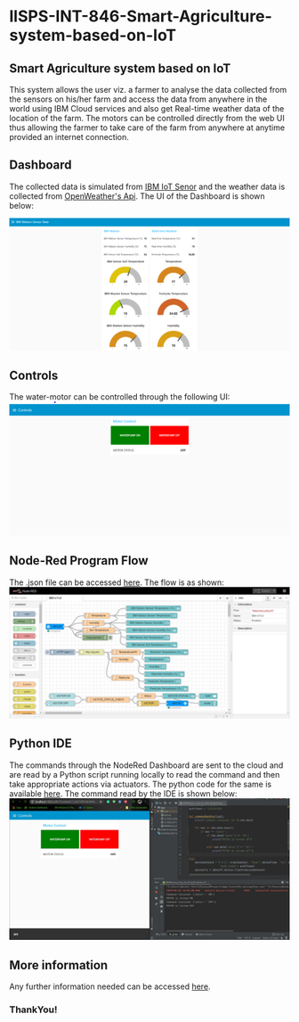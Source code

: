 #                                 llSPS-INT-846-Smart-Agriculture-system-based-on-IoT
## Smart Agriculture system based on IoT

This system allows the user viz. a farmer to analyse the data collected from the sensors on his/her farm and access the data from anywhere in the world using IBM Cloud services and also get Real-time weather data of the location of the farm. The motors can be controlled directly from the web UI thus allowing the farmer to take care of the farm from anywhere at anytime provided an internet connection. 

## Dashboard
The collected data is simulated from [IBM IoT Senor](https://watson-iot-sensor-simulator.mybluemix.net/) and the weather data is collected from [OpenWeather's Api](http://api.openweathermap.org/data/2.5/weather?q=Mumbai&units=metric&appid=577a1cbdcb2a11d51cc74f5f5962791a). The UI of the Dashboard is shown below:

![](https://github.com/SmartPracticeschool/llSPS-INT-846-Smart-Agriculture-system-based-on-IoT/blob/master/Images/Dashboard(tab1).PNG)

## Controls
The water-motor can be controlled through the following UI:
![](https://github.com/SmartPracticeschool/llSPS-INT-846-Smart-Agriculture-system-based-on-IoT/blob/master/Images/Controls(tab2).PNG)

## Node-Red Program Flow
The .json file can be accessed [here](https://github.com/SmartPracticeschool/llSPS-INT-846-Smart-Agriculture-system-based-on-IoT/blob/master/NodeRed_ProjectFlow.json).
The flow is as shown:
![](https://github.com/SmartPracticeschool/llSPS-INT-846-Smart-Agriculture-system-based-on-IoT/blob/master/Images/Flow.PNG)

## Python IDE
The commands through the NodeRed Dashboard are sent to the cloud and are read by a Python script running locally to read the command and then take appropriate actions via actuators. The python code for the same is available [here](https://github.com/SmartPracticeschool/llSPS-INT-846-Smart-Agriculture-system-based-on-IoT/blob/master/IBMWatson_Code_for%20_Data_Reception.py). The command read by the IDE is shown below:
![](https://github.com/SmartPracticeschool/llSPS-INT-846-Smart-Agriculture-system-based-on-IoT/blob/master/Images/PythonIDE.jpg)

## More information
Any further information needed can be accessed [here](https://github.com/SmartPracticeschool/llSPS-INT-846-Smart-Agriculture-system-based-on-IoT/tree/master/Documentation).

### ThankYou!

